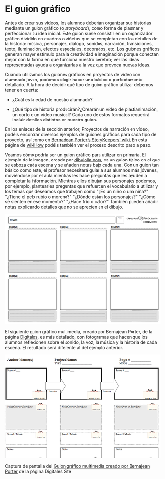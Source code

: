 # El guion gráfico

Antes de crear sus vídeos, los alumnos deberían organizar sus historias mediante un guion gráfico (o _storyboard_), como forma de plasmar y perfeccionar su idea inicial. Este guion suele consistir en un organizador gráfico dividido en cuadros o viñetas que se completan con los detalles de la historia: música, personajes, diálogo, sonidos, narración, transiciones, texto, iluminación, efectos especiales, decorados, etc. Los guiones gráficos generan mayor estímulo para la creatividad e imaginación porque conectan mejor con la forma en que funciona nuestro cerebro; ver las ideas representadas ayuda a organizarlas a la vez que provoca nuevas ideas.

Cuando utilizamos los guiones gráficos en proyectos de vídeo con alumnado joven, podemos elegir hacer uno básico o perfectamente detallado. A la hora de decidir qué tipo de guion gráfico utilizar debemos tener en cuenta:

*   ¿Cuál es la edad de nuestro alumnado?
    

*   ¿Qué tipo de historia producirán?¿Crearán un vídeo de plastianimación, un corto o un vídeo musical? Cada uno de estos formatos requerirá incluir detalles distintos en nuestro guion.

En los enlaces de la sección anterior, Proyectos de narración en vídeo, podéis encontrar diversos ejemplos de guiones gráficos para cada tipo de proyecto, así como en [Bernadean Porter’s StoryKeepers’ wiki.](http://storykeepers.wikispaces.com/StoryBoarding) En esta página de [wikiHow](http://es.wikihow.com/crear-un-guion-gr%C3%A1fico-(storyboard)) podéis también ver el proceso descrito paso a paso.

Veamos cómo podría ser un guion gráfico para utilizar en primaria. El ejemplo de la imagen, creado por [dibujalia.com](http://www.dibujalia.com/blog/wp-content/uploads/2012/11/storyboard-cine-dibujalia.pdf), es un guion típico en el que se esboza cada escena y se añaden notas bajo cada una. Con un guion tan básico como este, el profesor necesitará guiar a sus alumnos más jóvenes, moviéndose por el aula mientras les hace preguntas que les ayuden a completar la información. Mientras ellos dibujan sus personajes podemos, por ejemplo, plantearles preguntas que refuercen el vocabulario a utilizar y los temas que deseamos que trabajen como "¿Es un niño o una niña?" "¿Tiene el pelo rubio o moreno?" "¿Dónde están los personajes?" "¿Cómo se sienten en ese momento?" "¿Hace frío o calor?" También pueden añadir notas explicando detalles que no se aprecien en el dibujo.


![captura guion grafico dibujalia](img/4_guion_grafico.png)


El siguiente guion gráfico multimedia, creado por Bernajean Porter, de la página [Digitales](http://www.digitales.us/), es más detallado, con fotogramas que hacen que los alumnos reflexionen sobre el sonido, la voz, la música y la historia de cada escena. El resultado será diferente al del ejemplo anterior.


![imagen de guion gráfico por Bernajean Porter](img/vidsb.png)


Captura de pantalla del [Guion gráfico multimedia creado por Bernajean Porter](https://sps-newmedialiteracies.wikispaces.com/file/view/Multi-Media+StoryBoard+Template.pdf) de la página Digitales Site
